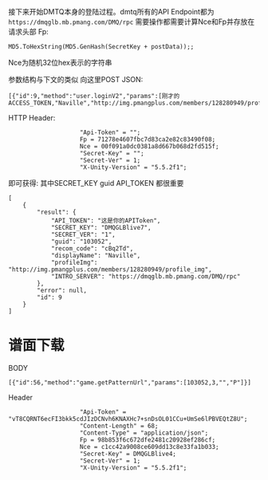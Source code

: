 接下来开始DMTQ本身的登陆过程。dmtq所有的API Endpoint都为`https://dmqglb.mb.pmang.com/DMQ/rpc`
需要操作都需要计算Nce和Fp并存放在请求头部
Fp:

```
MD5.ToHexString(MD5.GenHash(SecretKey + postData));;
```

Nce为随机32位hex表示的字符串

参数结构与下文的类似
向这里POST JSON:
```
[{"id":9,"method":"user.loginV2","params":[刚才的ACCESS_TOKEN,"Naville","http://img.pmangplus.com/members/128280949/profile_img","1.0.11","iOS"]}]
```
HTTP Header:
```
	                "Api-Token" = "";
	                Fp = 71278e4607fbc7d83ca2e82c83490f08;
	                Nce = 00f091a0dc0381a8d667b068d2fd515f;
	                "Secret-Key" = "";
	                "Secret-Ver" = 1;
	                "X-Unity-Version" = "5.5.2f1";
```
即可获得:
其中SECRET_KEY guid API_TOKEN 都很重要
```
[
	{
		"result": {
			"API_TOKEN": "这是你的APIToken",
			"SECRET_KEY": "DMQGLBlive7",
			"SECRET_VER": "1",
			"guid": "103052",
			"recom_code": "cBq2Td",
			"displayName": "Naville",
			"profileImg": "http://img.pmangplus.com/members/128280949/profile_img",
			"INTRO_SERVER": "https://dmqglb.mb.pmang.com/DMQ/rpc"
		},
		"error": null,
		"id": 9
	}
]
```
# 谱面下载
BODY

```
[{"id":56,"method":"game.getPatternUrl","params":[103052,3,"","P"]}]
```

Header

```
	                "Api-Token" = "vT8CQRNT6ecFI3bkk5cdJIzDCNvh6KNAXHc7+snDsOL01CCu+UmSe6lPBVEQtZ8U";
	                "Content-Length" = 68;
	                "Content-Type" = "application/json";
	                Fp = 98b853f6c672dfe2481c20928ef286cf;
	                Nce = c1cc42a9008ce609dd13c8e33fa1b033;
	                "Secret-Key" = DMQGLBlive4;
	                "Secret-Ver" = 1;
	                "X-Unity-Version" = "5.5.2f1";

```

